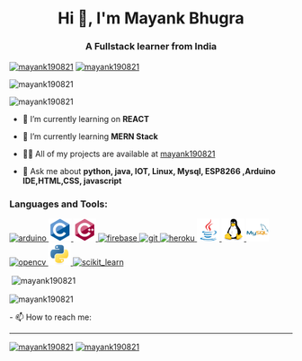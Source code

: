 <h1 align="center">Hi 👋, I'm Mayank Bhugra</h1>
<h3 align="center">A Fullstack learner from India</h3>
<p>
 <a href = "https://linkedin.com/in/mayank-bhugra-582588199/"> <img align="center" src="https://img.shields.io/badge/-Mayank%20Bhugra-blue?style=flat-square&logo=Linkedin&logoColor=white&link=https://linkedin.com/in/mayank-bhugra-582588199/" alt="mayank190821" /></a>
<a href="https://twitter.com/bhugramayank"><img align="center" src="https://img.shields.io/badge/-Mayank%20Bhugra-blue?style=flat-square&logo=Twitter&logoColor=white&link=https://twitter.com/bhugramayank" alt="mayank190821" /></a>
</p>
<p align="left"> <img src="https://komarev.com/ghpvc/?username=mayank190821&label=Profile%20views&color=0e75b6&style=flat" alt="mayank190821" /> </p>

<p align="left"> <img src="https://github-profile-trophy.vercel.app/?username=mayank190821" alt="mayank190821" /> </p>

- 🔭 I’m currently learning on **REACT**

- 🌱 I’m currently learning **MERN Stack**

- 👨‍💻 All of my projects are available at [mayank190821](mayank190821)

- 💬 Ask me about **python, java, IOT, Linux, Mysql, ESP8266 ,Arduino IDE,HTML,CSS, javascript**

<h3 align="left">Languages and Tools:</h3>
<p align="left"> <a href="https://www.arduino.cc/" target="_blank"> <img src="https://cdn.worldvectorlogo.com/logos/arduino-1.svg" alt="arduino" width="40" height="40"/> </a> <a href="https://www.cprogramming.com/" target="_blank"> <img src="https://raw.githubusercontent.com/devicons/devicon/master/icons/c/c-original.svg" alt="c" width="40" height="40"/> </a> <a href="https://www.w3schools.com/cpp/" target="_blank"> <img src="https://raw.githubusercontent.com/devicons/devicon/master/icons/cplusplus/cplusplus-original.svg" alt="cplusplus" width="40" height="40"/> </a> <a href="https://firebase.google.com/" target="_blank"> <img src="https://www.vectorlogo.zone/logos/firebase/firebase-icon.svg" alt="firebase" width="40" height="40"/> </a> <a href="https://git-scm.com/" target="_blank"> <img src="https://www.vectorlogo.zone/logos/git-scm/git-scm-icon.svg" alt="git" width="40" height="40"/> </a> <a href="https://heroku.com" target="_blank"> <img src="https://www.vectorlogo.zone/logos/heroku/heroku-icon.svg" alt="heroku" width="40" height="40"/> </a> <a href="https://www.java.com" target="_blank"> <img src="https://raw.githubusercontent.com/devicons/devicon/master/icons/java/java-original.svg" alt="java" width="40" height="40"/> </a> <a href="https://www.linux.org/" target="_blank"> <img src="https://raw.githubusercontent.com/devicons/devicon/master/icons/linux/linux-original.svg" alt="linux" width="40" height="40"/> </a> <a href="https://www.mysql.com/" target="_blank"> <img src="https://raw.githubusercontent.com/devicons/devicon/master/icons/mysql/mysql-original-wordmark.svg" alt="mysql" width="40" height="40"/> </a> <a href="https://opencv.org/" target="_blank"> <img src="https://www.vectorlogo.zone/logos/opencv/opencv-icon.svg" alt="opencv" width="40" height="40"/> </a> <a href="https://www.python.org" target="_blank"> <img src="https://raw.githubusercontent.com/devicons/devicon/master/icons/python/python-original.svg" alt="python" width="40" height="40"/> </a>
 <a href="https://scikit-learn.org/" target="_blank"> <img src="https://upload.wikimedia.org/wikipedia/commons/0/05/Scikit_learn_logo_small.svg" alt="scikit_learn" width="40" height="40"/> </a> </p>

<p>&nbsp;<img align="center" src="https://github-readme-stats.vercel.app/api?username=mayank190821&show_icons=true&locale=en" alt="mayank190821" /></p>

<p><img align="center" src="https://github-readme-streak-stats.herokuapp.com/?user=mayank190821&" alt="mayank190821" /></p>
- 📫 How to reach me:
<hr/>

<p>
 <a href = "https://linkedin.com/in/mayank-bhugra-582588199/"> <img align="center" src="https://img.shields.io/badge/-Mayank%20Bhugra-blue?style=flat-square&logo=Linkedin&logoColor=white&link=https://linkedin.com/in/mayank-bhugra-582588199/" alt="mayank190821" /></a>
<a href="https://twitter.com/bhugramayank"><img align="center" src="https://img.shields.io/badge/-Mayank%20Bhugra-blue?style=flat-square&logo=Twitter&logoColor=white&link=https://twitter.com/bhugramayank" alt="mayank190821" /></a>
</p>
